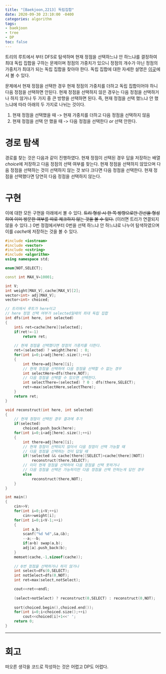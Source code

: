 ```yaml
---
title: "[Baekjoon,2213] 독립집합"
date: 2020-09-30 23:10:00 -0400
categories: algorithm 
tags:
- baekjoon 
- tree 
- DP 
toc: false
--- 
```

트리의 루트에서 부터 DFS로 탐색하며 현재 정점을 선택하느냐 안 하느냐를 결정하여 최대 독립 집합을 구하는 문제이며 
정점의 가중치가 있으니 정점의 개수가 아닌 정점의 가중치가 최대가 되는 독립 집합을 찾아야 한다. 
독립 집합에 대한 자세한 설명은 [이곳](https://ko.wikipedia.org/wiki/%EB%8F%85%EB%A6%BD%EC%A7%91%ED%95%A9)에서 볼 수 있다. 

문제에서 현재 정점을 선택한 경우 현재 정점의 가중치를 더하고 독립 집합이어야 하니 다음 정점을 선택하면 안된다. 
현재 정점을 선택하지 않은 경우는 다음 정점을 선택하거나 하지 않거나 두 가지 중 큰 방향을 선택하면 된다. 
즉, 현재 정점을 선택 했느냐 안 했느냐에 따라 아래의 두 가지로 나뉘는 것이다. 

1. 현재 정점을 선택했을 때 -> 현재 가중치를 더하고 다음 정점을 선택하지 않음 
2. 현재 정점을 선택 안 했을 때 -> 다음 정점을 선택한다 $or$ 선택 안한다. 

# 경로 탐색 
경로를 찾는 것은 다음과 같이 진행하였다. 현재 정점이 선택된 경우 답을 저장하는 배열 $choice$에 저장하고 다음 정점의 선택 여부를 찾는다. 
현재 정점을 선택하지 않았으며 다음 정점을 선택하는 것이 선택하지 않는 것 보다 크다면 다음 정점을 선택한다. 
현재 정점을 선택했다면 당연히 다음 정점을 선택하지 않는다. 

# 구현 
이에 대한 모든 구현을 아래에서 볼 수 있다. ~~트리 형성 시 한 쪽 방향으로만 간선을 형성하여 이미 방문한 여부를 따로 체크하지 않는 것을 볼 수 있다.~~ (이러면 트리가 연결되지 않을 수 있다..)
$0$번 정점에서부터 $0$번을 선택 하느냐 안 하느냐로 나누어 탐색하였으며 이를 $cache$에 저장하는 것을 볼 수 있다. 
```cpp
#include <iostream>
#include <vector>
#include <cstring>
#include <algorithm>
using namespace std;

enum{NOT,SELECT};

const int MAX_V=10001;

int V;
int weight[MAX_V],cache[MAX_V][2];
vector<int> adj[MAX_V];
vector<int> choiced;

// 트리에서 루트가 here이고 
// here 정점 선택 여부가 selected일때의 최대 독립 집합 
int dfs(int here, int selected)
{
    int& ret=cache[here][selected];
    if(ret!=-1)
        return ret;
    
    // 현재 정점을 선택했다면 정점의 가중치를 더한다. 
    ret=(selected) ? weight[here] : 0;
    for(int i=0;i<adj[here].size();++i)
    {
        int there=adj[here][i];
        // 현재 정점을 선택하여 다음 정점을 선택할 수 없는 경우 
        int selectHere=dfs(there,NOT);
        // 다음 정점을 선택할 수 있으면 선택한다. 
        int selectThere=(selected) ? 0 : dfs(there,SELECT);
        ret+=max(selectHere,selectThere);
    }
    return ret;
}

void reconstruct(int here, int selected)
{
    // 현재 정점이 선택된 경우 결과에 추가 
    if(selected)
        choiced.push_back(here);
    for(int i=0;i<adj[here].size();++i)
    {
        int there=adj[here][i];
        // 현재 정점이 선택되지 않아서 다음 정점이 선택 가능할 때 
        // 다음 정점을 선택하는 것이 답일 때
        if(!selected && cache[there][SELECT]>cache[there][NOT])
            reconstruct(there,SELECT);
        // 이미 현재 정점을 선택하여 다음 정점을 선택 못하거나 
        // 다음 정점을 선택은 가능하지만 다음 정점을 선택 안하는게 답인 경우 
        else
            reconstruct(there,NOT);
    }
}

int main()
{
    cin>>V;
    for(int i=0;i<V;++i)
        cin>>weight[i];
    for(int i=0;i<V-1;++i)
    {
        int a,b;
        scanf("%d %d",&a,&b);
        --a;--b;
        if(a>b) swap(a,b);
        adj[a].push_back(b);
    }
    memset(cache,-1,sizeof(cache));
    
    // 0번 정점을 선택하거나 하지 않거나 
    int select=dfs(0,SELECT);
    int notSelect=dfs(0,NOT);
    int ret=max(select,notSelect);

    cout<<ret<<endl;
    
    (select>notSelect) ? reconstruct(0,SELECT) : reconstruct(0,NOT);
    
    sort(choiced.begin(),choiced.end());
    for(int i=0;i<choiced.size();++i)
        cout<<choiced[i]+1<<' ';
    return 0;
}
```
---

# 회고 
떠오른 생각을 코드로 작성하는 것은 어렵고 DP도 어렵다.
